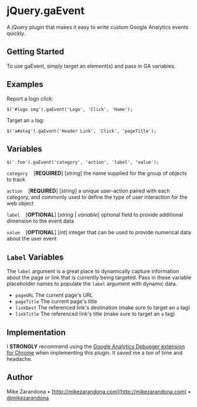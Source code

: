 # jQuery.gaEvent

A jQuery plugin that makes it easy to write custom Google Analytics events quickly.



## Getting Started

To use gaEvent, simply target an element(s) and pass in GA variables.



## Examples
Report a logo click:

    $('#logo img').gaEvent('Logo', 'Click', 'Home');

Target an `a` tag:

    $('a#atag').gaEvent('Header Link', 'Click', 'pageTitle');




## Variables

    $('.foo').gaEvent('category', 'action', 'label', 'value');

`category`&nbsp;&nbsp;&nbsp; [**REQUIRED**] [*string*] the name supplied for the group of objects to track

`action`&nbsp;&nbsp;&nbsp; [**REQUIRED**] [*string*] a unique user-action paired with each category, and commonly used to define the type of user interaction for the web object

`label`&nbsp;&nbsp;&nbsp; [**OPTIONAL**] [*string* | *variable*] optional field to provide additional dimension to the event data

`value`&nbsp;&nbsp;&nbsp; [**OPTIONAL**] [*int*] integer that can be used to provide numerical data about the user event



## `Label` Variables

The `label` argument is a great place to dynamically capture information about the page or link that is currently being targeted.  Pass in these variable placeholder names to populate the `label` argument with dynamic data.

- `pageURL` The current page's URL
- `pageTitle` The current page's title
- `linkDest` The referenced link's destination (make sure to target an `a` tag)
- `linkTitle` The referenced link's title (make sure to target an `a` tag)



## Implementation

I **STRONGLY** recommend using the [Google Analytics Debugger extension for Chrome](http://tinyurl.com/knv6kos) when implementing this plugin.  It saved me a ton of time and headache.



## Author
Mike Zarandona • [http://mikezarandona.com](http://mikezarandona.com) • [@mikezarandona](http://twitter.com/mikezarandona)